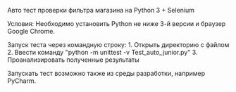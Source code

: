 Авто тест проверки фильтра магазина на Python 3 + Selenium

Условия: Необходимо установить Python не ниже 3-й версии и браузер Google Chrome.

Запуск теста через командную строку:
	1. Открыть директорию с файлом
	2. Ввести команду "python -m unittest -v Test_auto_junior.py"
	3. Проанализировать полученные результаты

Запускать тест возможно также из среды разработки, например PyCharm.